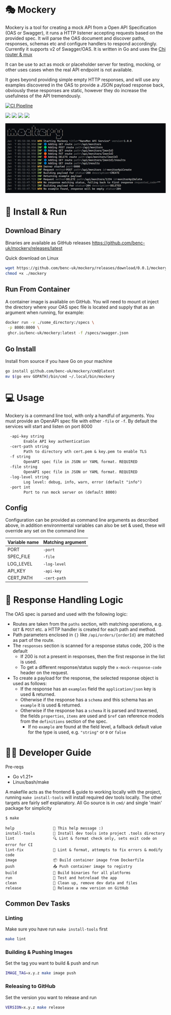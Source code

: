 # 🎭 Mockery

Mockery is a tool for creating a mock API from a Open API Specification (OAS or Swagger), it runs a HTTP listener accepting requests based on the provided spec. It will parse the OAS document and discover paths, responses, schemas etc and configure handlers to respond accordingly. Currently it supports v2 of Swagger/OAS. It is written in Go and uses the [Chi router & mux](https://github.com/go-chi/chi)

It can be use to act as mock or placeholder server for testing, mocking, or other uses cases when the real API endpoint is not available.

It goes beyond providing simple empty HTTP responses, and will use any examples discovered in the OAS to provide a JSON payload response back, obviously these responses are static, however they do increase the usefulness of the API tremendously.

[![CI Pipeline](https://github.com/benc-uk/mockery/actions/workflows/ci-build.yml/badge.svg)](https://github.com/benc-uk/mockery/actions/workflows/ci-build.yml)

![](https://img.shields.io/github/last-commit/benc-uk/mockery) ![](https://img.shields.io/github/release-date/benc-uk/mockery) ![](https://img.shields.io/github/v/release/benc-uk/mockery) ![](https://img.shields.io/github/commit-activity/m/benc-uk/mockery)

![screen shot](./etc/screenshot.png)

# 💾 Install & Run

## Download Binary

Binaries are available as GitHub releases https://github.com/benc-uk/mockery/releases/latest

Quick download on Linux

```bash
wget https://github.com/benc-uk/mockery/releases/download/0.0.1/mockery-linux -O mockery
chmod +x ./mockery
```

## Run From Container

A container image is available on GitHub. You will need to mount ot inject the directory where your OAS spec file is located and supply that as an argument when running, for example:

```bash
docker run -v ./some_directory:/specs \
 -p 8000:8000 \
 ghcr.io/benc-uk/mockery:latest -f /specs/swagger.json
```

## Go Install

Install from source if you have Go on your machine

```bash
go install github.com/benc-uk/mockery/cmd@latest
mv $(go env GOPATH)/bin/cmd ~/.local/bin/mockery
```

# 💻 Usage

Mockery is a command line tool, with only a handful of arguments. You must provide an OpenAPI spec file with either `-file` or `-f`. By default the services will start and listen on port 8000

```
  -api-key string
        Enable API key authentication
  -cert-path string
        Path to directory wth cert.pem & key.pem to enable TLS
  -f string
        OpenAPI spec file in JSON or YAML format. REQUIRED
  -file string
        OpenAPI spec file in JSON or YAML format. REQUIRED
  -log-level string
        Log level: debug, info, warn, error (default "info")
  -port int
        Port to run mock server on (default 8000)
```

## Config

Configuration can be provided as command line arguments as described above, in addition environmental variables can also be set & used, these will override any set on the command line 

| Variable name | Matching argument |
| ------------- | ----------------- |
| PORT          | `-port`           |
| SPEC_FILE     | `-file`           |
| LOG_LEVEL     | `-log-level`      |
| API_KEY       | `-api-key`        |
| CERT_PATH     | `-cert-path`      |

# 🧩 Response Handling Logic

The OAS spec is parsed and used with the following logic:

- Routes are taken from the `paths` section, with matching operations, e.g. `GET` & `POST` etc. a HTTP handler is created for each path and method.
- Path parameters enclosed in `{}` like `/api/orders/{orderId}` are matched as part of the route.
- The `responses` section is scanned for a response status code, 200 is the default
  - If 200 is not a present in responses, then the first response in the list is used.
  - To get a different response/status supply the `x-mock-response-code` header on the request.
- To create a payload for the response, the selected response object is used as follows:
  - If the response has an `examples` field the `application/json` key is used & returned.
  - Otherwise if the response has a `schema` and this schema has an `example` it is used & returned.
  - Otherwise if the response has a `schema` it is parsed and traversed, the fields `properties`, `items` are used and `$ref` can reference models from the `definitions` section of the spec.
    - If no `example` are found at the field level, a fallback default value for the type is used, e.g. `"string"` or `0` or `false`

# 🧑‍💻 Developer Guide

Pre-reqs

- Go v1.21+
- Linux/bash/make

A makefile acts as the frontend & guide to working locally with the project, running `make install-tools` will install required dev tools locally. The other targets are fairly self explanatory. All Go source is in `cmd/` and single 'main' package for simplicity

```text
$ make

help                 💬 This help message :)
install-tools        🔮 Install dev tools into project .tools directory
lint                 🔍 Lint & format check only, sets exit code on error for CI
lint-fix             📝 Lint & format, attempts to fix errors & modify code
image                📦 Build container image from Dockerfile
push                 📤 Push container image to registry
build                🔨 Build binaries for all platforms
run                  🏃 Test and hotreload the app
clean                🧹 Clean up, remove dev data and files
release              🚀 Release a new version on GitHub
```

## Common Dev Tasks

### Linting

Make sure you have run `make install-tools` first

```bash
make lint
```

### Building & Pushing Images

Set the tag you want to build & push and run

```bash
IMAGE_TAG=x.y.z make image push
```

### Releasing to GitHub

Set the version you want to release and run

```bash
VERSION=x.y.z make release
```
